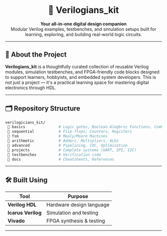 <h1 align="center">🧠 Verilogians_kit</h1>
<p align="center">
  <b>Your all-in-one digital design companion</b><br>
  Modular Verilog examples, testbenches, and simulation setups built for learning, exploring, and building real-world logic circuits.
</p>

---

## 📌 About the Project

**Verilogians_kit** is a thoughtfully curated collection of reusable Verilog modules, simulation testbenches, and FPGA-friendly code blocks designed to support learners, hobbyists, and embedded system developers. This is not just a project — it's a practical learning space for mastering digital electronics through HDL.

---
## 🗂 Repository Structure
```bash
verilogicians_kit/
 📁 basics               # Logic gates, Boolean Alegbric Functions, Combinational Circuits(MUXes, Decoders, Encoders) 
 📁 sequential           # Flip-flops, Counters, Registers
 📁 fsm                  # Mealy/Moore Machines
 📁 arithmetic           # Adders, Multipliers, ALUs
 📁 advanced             # Pipelining, CDC, Optimization
 📁 projects             # Complete systems (UART, SPI, I2C)
 📁 testbenches          # Verification code
 📁 docs                 # Cheatsheets, References
```
---

## 🛠️ Built Using

| Tool           | Purpose                    |
|----------------|----------------------------|
| **Verilog HDL**| Hardware design language   |
| **Icarus Verilog** | Simulation and testing |
| **Vivado**      | FPGA synthesis & testing  |

---


